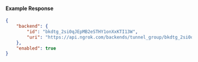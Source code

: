 <!-- Code generated for API Clients. DO NOT EDIT. -->

#### Example Response

```json
{
	"backend": {
		"id": "bkdtg_2si0qJEpMB2eSTHY1onXxKTI13W",
		"uri": "https://api.ngrok.com/backends/tunnel_group/bkdtg_2si0qJEpMB2eSTHY1onXxKTI13W"
	},
	"enabled": true
}
```
